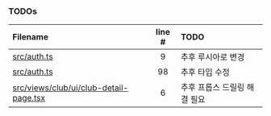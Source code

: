 ### TODOs
| Filename | line # | TODO |
|:------|:------:|:------|
| [src/auth.ts](src/auth.ts#L9) | 9 | 추후 루시아로 변경 |
| [src/auth.ts](src/auth.ts#L98) | 98 | 추후 타입 수정 |
| [src/views/club/ui/club-detail-page.tsx](src/views/club/ui/club-detail-page.tsx#L6) | 6 | 추후 프롭스 드릴링 해결 필요 |
